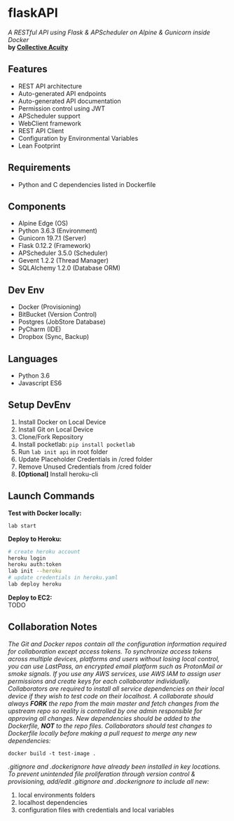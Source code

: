 # flaskAPI 
_A RESTful API using Flask & APScheduler on Alpine & Gunicorn inside Docker_  
**by [Collective Acuity](http://collectiveacuity.com)**

## Features
- REST API architecture
- Auto-generated API endpoints
- Auto-generated API documentation
- Permission control using JWT
- APScheduler support
- WebClient framework
- REST API Client
- Configuration by Environmental Variables
- Lean Footprint

## Requirements
- Python and C dependencies listed in Dockerfile

## Components
- Alpine Edge (OS)
- Python 3.6.3 (Environment)
- Gunicorn 19.7.1 (Server)
- Flask 0.12.2 (Framework)
- APScheduler 3.5.0 (Scheduler)
- Gevent 1.2.2 (Thread Manager)
- SQLAlchemy 1.2.0 (Database ORM)

## Dev Env
- Docker (Provisioning)
- BitBucket (Version Control)
- Postgres (JobStore Database)
- PyCharm (IDE)
- Dropbox (Sync, Backup)

## Languages
- Python 3.6
- Javascript ES6

## Setup DevEnv
1. Install Docker on Local Device
2. Install Git on Local Device
3. Clone/Fork Repository
4. Install pocketlab: `pip install pocketlab`
5. Run `lab init api` in root folder 
6. Update Placeholder Credentials in /cred folder
7. Remove Unused Credentials from /cred folder
8. **[Optional]** Install heroku-cli

## Launch Commands
**Test with Docker locally:**
```
lab start
```

**Deploy to Heroku:**  
```sh
# create heroku account
heroku login
heroku auth:token
lab init --heroku
# update credentials in heroku.yaml
lab deploy heroku
```

**Deploy to EC2:**  
TODO

## Collaboration Notes
_The Git and Docker repos contain all the configuration information required for collaboration except access tokens. To synchronize access tokens across multiple devices, platforms and users without losing local control, you can use LastPass, an encrypted email platform such as ProtonMail or smoke signals. If you use any AWS services, use AWS IAM to assign user permissions and create keys for each collaborator individually. Collaborators are required to install all service dependencies on their local device if they wish to test code on their localhost. A collaborate should always **FORK** the repo from the main master and fetch changes from the upstream repo so reality is controlled by one admin responsible for approving all changes. New dependencies should be added to the Dockerfile, **NOT** to the repo files. Collaborators should test changes to Dockerfile locally before making a pull request to merge any new dependencies:_  

```
docker build -t test-image .
```

_.gitignore and .dockerignore have already been installed in key locations. To prevent unintended file proliferation through version control & provisioning, add/edit .gitignore and .dockerignore to include all new:_  

1. local environments folders
2. localhost dependencies
3. configuration files with credentials and local variables